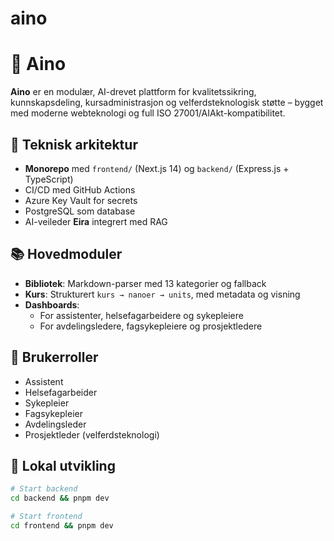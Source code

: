 # aino
# 🧠 Aino

**Aino** er en modulær, AI-drevet plattform for kvalitetssikring, kunnskapsdeling, kursadministrasjon og velferdsteknologisk støtte – bygget med moderne webteknologi og full ISO 27001/AIAkt-kompatibilitet.

## 🚀 Teknisk arkitektur

- **Monorepo** med `frontend/` (Next.js 14) og `backend/` (Express.js + TypeScript)
- CI/CD med GitHub Actions
- Azure Key Vault for secrets
- PostgreSQL som database
- AI-veileder **Eira** integrert med RAG

## 📚 Hovedmoduler

- **Bibliotek**: Markdown-parser med 13 kategorier og fallback
- **Kurs**: Strukturert `kurs → nanoer → units`, med metadata og visning
- **Dashboards**:
  - For assistenter, helsefagarbeidere og sykepleiere
  - For avdelingsledere, fagsykepleiere og prosjektledere

## 👤 Brukerroller

- Assistent
- Helsefagarbeider
- Sykepleier
- Fagsykepleier
- Avdelingsleder
- Prosjektleder (velferdsteknologi)

## 🧪 Lokal utvikling

```bash
# Start backend
cd backend && pnpm dev

# Start frontend
cd frontend && pnpm dev
